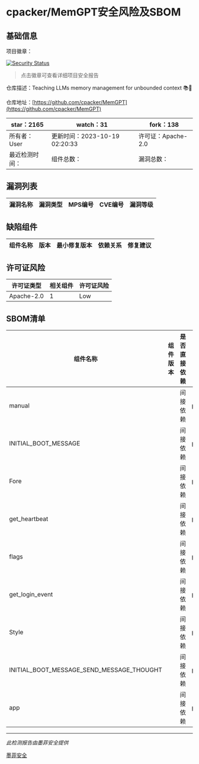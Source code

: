 # cpacker/MemGPT安全风险及SBOM

## 基础信息

项目徽章：

[![Security Status](https://www.murphysec.com/platform3/v31/badge/1714710609530585088.svg)](https://www.murphysec.com/console/report/1713988399522250752/1714710609530585088)

> 点击徽章可查看详细项目安全报告

仓库描述：Teaching LLMs memory management for unbounded context 📚🦙

仓库地址：[https://github.com/cpacker/MemGPT](https://github.com/cpacker/MemGPT)

| star：2165 | watch：31 | fork：138 |
| ----------- | -------------- | ------------ |
| 所有者：User | 更新时间：2023-10-19 02:20:33 | 许可证：Apache-2.0 |
| 最近检测时间： | 组件总数： | 漏洞总数： |




## 漏洞列表

| 漏洞名称 | 漏洞类型 | MPS编号 | CVE编号 | 漏洞等级 |
| ------- | ------ | ------- | ------ | ----- |





## 缺陷组件

| 组件名称 | 版本 | 最小修复版本 | 依赖关系 | 修复建议 |
| -------- | ---- | ------------ | -------- | -------- |





## 许可证风险

| 许可证类型 | 相关组件 | 许可证风险 |
| ---------- | -------- | ---------- |
|Apache-2.0|1|Low|




## SBOM清单

| 组件名称 | 组件版本 | 是否直接依赖 | 仓库 |
| -------- | -------- | ------------ | ---- |
|manual||间接依赖|pip|
|INITIAL_BOOT_MESSAGE||间接依赖|pip|
|Fore||间接依赖|pip|
|get_heartbeat||间接依赖|pip|
|flags||间接依赖|pip|
|get_login_event||间接依赖|pip|
|Style||间接依赖|pip|
|INITIAL_BOOT_MESSAGE_SEND_MESSAGE_THOUGHT||间接依赖|pip|
|app||间接依赖|pip|


------

*此检测报告由墨菲安全提供*

[墨菲安全](www.murphysec.com)